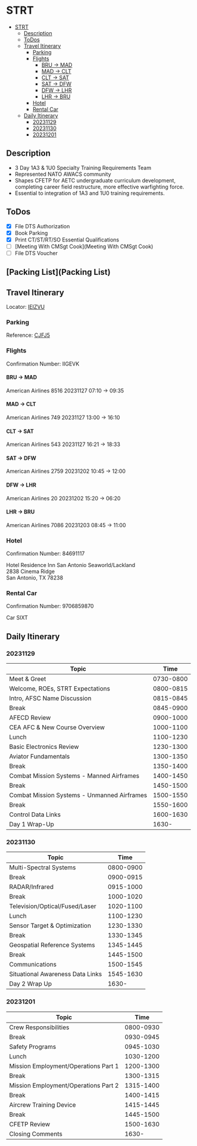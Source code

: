 # STRT

<!--toc:start-->
- [STRT](#strt)
  - [Description](#description)
  - [ToDos](#todos)
  - [Travel Itinerary](#travel-itinerary)
    - [Parking](#parking)
    - [Flights](#flights)
      - [BRU -> MAD](#bru-mad)
      - [MAD -> CLT](#mad-clt)
      - [CLT -> SAT](#clt-sat)
      - [SAT -> DFW](#sat-dfw)
      - [DFW -> LHR](#dfw-lhr)
      - [LHR -> BRU](#lhr-bru)
    - [Hotel](#hotel)
    - [Rental Car](#rental-car)
  - [Daily Itinerary](#daily-itinerary)
    - [20231129](#20231129)
    - [20231130](#20231130)
    - [20231201](#20231201)
<!--toc:end-->

## Description
- 3 Day 1A3 & 1U0 Specialty Training Requirements Team
- Represented NATO AWACS community
- Shapes CFETP for AETC undergraduate curriculum development, completing career field restructure, more effective warfighting force.
- Essential to integration of 1A3 and 1U0 training requirements.

## ToDos

- [X] File DTS Authorization
- [X] Book Parking
- [X] Print CT/ST/RT/SO Essential Qualifications
- [ ] [Meeting With CMSgt Cook](Meeting With CMSgt Cook)
- [ ] File DTS Voucher

## [Packing List](Packing List)

## Travel Itinerary

Locator: [IEIZVU](./Itinerary.pdf)

### Parking

Reference: [CJFJ5](./STRT-Parking.pdf)

### Flights

Confirmation Number: IIGEVK

#### BRU -> MAD

American Airlines 8516
20231127 07:10 -> 09:35

#### MAD -> CLT

American Airlines 749
20231127 13:00 -> 16:10

#### CLT -> SAT

American Airlines 543
20231127 16:21 -> 18:33

#### SAT -> DFW

American Airlines 2759
20231202 10:45 -> 12:00

#### DFW -> LHR

American Airlines 20
20231202 15:20 -> 06:20

#### LHR -> BRU

American Airlines 7086
20231203 08:45 -> 11:00

### Hotel

Confirmation Number: 84691117

Hotel Residence Inn San Antonio Seaworld/Lackland  
2838 Cinema Ridge  
San Antonio, TX 78238  

### Rental Car

Confirmation Number: 9706859870

Car SIXT

## Daily Itinerary

### 20231129
| Topic                                       | Time      |
| ----                                        | ----      |
| Meet & Greet                                | 0730-0800 |
| Welcome, ROEs, STRT Expectations            | 0800-0815 |
| Intro, AFSC Name Discussion                 | 0815-0845 |
| Break                                       | 0845-0900 |
| AFECD Review                                | 0900-1000 |
| CEA AFC & New Course Overview               | 1000-1100 |
| Lunch                                       | 1100-1230 |
| Basic Electronics Review                    | 1230-1300 |
| Aviator Fundamentals                        | 1300-1350 |
| Break                                       | 1350-1400 |
| Combat Mission Systems - Manned Airframes   | 1400-1450 |
| Break                                       | 1450-1500 |
| Combat Mission Systems - Unmanned Airframes | 1500-1550 |
| Break                                       | 1550-1600 |
| Control Data Links                          | 1600-1630 |
| Day 1 Wrap-Up                               | 1630-     |

### 20231130
| Topic                            | Time      |
| ----                             | ----      |
| Multi-Spectral Systems           | 0800-0900 |
| Break                            | 0900-0915 |
| RADAR/Infrared                   | 0915-1000 |
| Break                            | 1000-1020 |
| Television/Optical/Fused/Laser   | 1020-1100 |
| Lunch                            | 1100-1230 |
| Sensor Target & Optimization     | 1230-1330 |
| Break                            | 1330-1345 |
| Geospatial Reference Systems     | 1345-1445 |
| Break                            | 1445-1500 |
| Communications                   | 1500-1545 |
| Situational Awareness Data Links | 1545-1630 |
| Day 2 Wrap Up                    | 1630-     |

### 20231201
| Topic                                | Time      |
| ----                                 | ----      |
| Crew Responsibilities                | 0800-0930 |
| Break                                | 0930-0945 |
| Safety Programs                      | 0945-1030 |
| Lunch                                | 1030-1200 |
| Mission Employment/Operations Part 1 | 1200-1300 |
| Break                                | 1300-1315 |
| Mission Employment/Operations Part 2 | 1315-1400 |
| Break                                | 1400-1415 |
| Aircrew Training Device              | 1415-1445 |
| Break                                | 1445-1500 |
| CFETP Review                         | 1500-1630 |
| Closing Comments                     | 1630-     |
